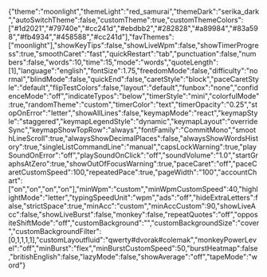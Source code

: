 {"theme":"moonlight","themeLight":"red_samurai","themeDark":"serika_dark","autoSwitchTheme":false,"customTheme":true,"customThemeColors":["#1d2021","#79740e","#cc241d","#ebdbb2","#282828","#a89984","#83a598","#fb4934","#458588","#cc241d"],"favThemes":["moonlight"],"showKeyTips":false,"showLiveWpm":false,"showTimerProgress":true,"smoothCaret":"fast","quickRestart":"tab","punctuation":false,"numbers":false,"words":10,"time":15,"mode":"words","quoteLength":[1],"language":"english","fontSize":1.75,"freedomMode":false,"difficulty":"normal","blindMode":false,"quickEnd":false,"caretStyle":"block","paceCaretStyle":"default","flipTestColors":false,"layout":"default","funbox":"none","confidenceMode":"off","indicateTypos":"below","timerStyle":"mini","colorfulMode":true,"randomTheme":"custom","timerColor":"text","timerOpacity":"0.25","stopOnError":"letter","showAllLines":false,"keymapMode":"react","keymapStyle":"staggered","keymapLegendStyle":"dynamic","keymapLayout":"overrideSync","keymapShowTopRow":"always","fontFamily":"CommitMono","smoothLineScroll":true,"alwaysShowDecimalPlaces":false,"alwaysShowWordsHistory":true,"singleListCommandLine":"manual","capsLockWarning":true,"playSoundOnError":"off","playSoundOnClick":"off","soundVolume":"1.0","startGraphsAtZero":true,"showOutOfFocusWarning":true,"paceCaret":"off","paceCaretCustomSpeed":100,"repeatedPace":true,"pageWidth":"100","accountChart":["on","on","on","on"],"minWpm":"custom","minWpmCustomSpeed":40,"highlightMode":"letter","typingSpeedUnit":"wpm","ads":"off","hideExtraLetters":false,"strictSpace":true,"minAcc":"custom","minAccCustom":90,"showLiveAcc":false,"showLiveBurst":false,"monkey":false,"repeatQuotes":"off","oppositeShiftMode":"off","customBackground":"","customBackgroundSize":"cover","customBackgroundFilter":[0,1,1,1,1],"customLayoutfluid":"qwerty#dvorak#colemak","monkeyPowerLevel":"off","minBurst":"flex","minBurstCustomSpeed":50,"burstHeatmap":false,"britishEnglish":false,"lazyMode":false,"showAverage":"off","tapeMode":"word"}
